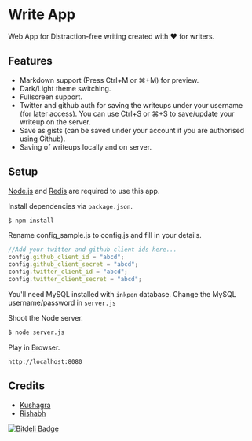 Write App
=========

Web App for Distraction-free writing created with ♥ for writers. 

Features
-----

- Markdown support (Press Ctrl+M or ⌘+M) for preview.
- Dark/Light theme switching.
- Fullscreen support.
- Twitter and github auth for saving the writeups under your username (for later access). You can use Ctrl+S or ⌘+S to save/update your writeup on the server. 
- Save as gists (can be saved under your account if you are authorised using Github).
- Saving of writeups locally and on server.

Setup
-----

[Node.js](http://nodejs.org/) and [Redis](http://redis.io) are required to use this app.

Install dependencies via `package.json`.

```bash
$ npm install
```

Rename config_sample.js to config.js and fill in your details.

```js
//Add your twitter and github client ids here...
config.github_client_id = "abcd";
config.github_client_secret = "abcd";
config.twitter_client_id = "abcd";
config.twitter_client_secret = "abcd";
```

You'll need MySQL installed with `inkpen` database. Change the MySQL username/password in `server.js`

Shoot the Node server.

```bash
$ node server.js
```

Play in Browser.

```text
http://localhost:8080
```

Credits
-------

- [Kushagra](http://twitter.com/kushsolitary)
- [Rishabh](http://twitter.com/_rishabhp)


[![Bitdeli Badge](https://d2weczhvl823v0.cloudfront.net/kushsolitary/inkpen/trend.png)](https://bitdeli.com/free "Bitdeli Badge")

